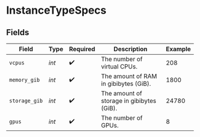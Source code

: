 # InstanceTypeSpecs


## Fields

| Field                                     | Type                                      | Required                                  | Description                               | Example                                   |
| ----------------------------------------- | ----------------------------------------- | ----------------------------------------- | ----------------------------------------- | ----------------------------------------- |
| `vcpus`                                   | *int*                                     | :heavy_check_mark:                        | The number of virtual CPUs.               | 208                                       |
| `memory_gib`                              | *int*                                     | :heavy_check_mark:                        | The amount of RAM in gibibytes (GiB).     | 1800                                      |
| `storage_gib`                             | *int*                                     | :heavy_check_mark:                        | The amount of storage in gibibytes (GiB). | 24780                                     |
| `gpus`                                    | *int*                                     | :heavy_check_mark:                        | The number of GPUs.                       | 8                                         |